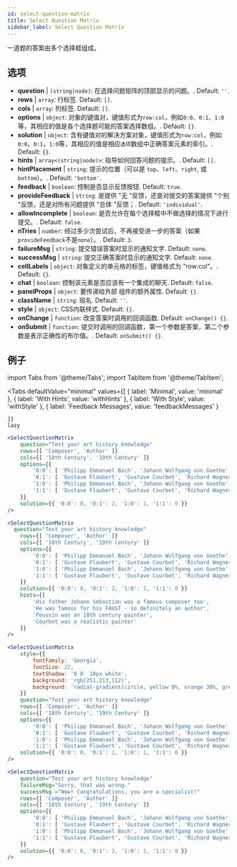 ```yaml
---
id: select-question-matrix
title: Select Question Matrix
sidebar_label: Select Question Matrix
---
```


一道题的答案由多个选择框组成。

## 选项

* __question__ | `(string|node)`: 在选择问题矩阵的顶部显示的问题。. Default: `''`.
* __rows__ | `array`: 行标签. Default: `[]`.
* __cols__ | `array`: 列标签. Default: `[]`.
* __options__ | `object`: 对象的键值对，键值形式为`row:col`，例如`0:0`、`0:1`、`1:0`等，其相应的值是各个选择题可能的答案选择数组。. Default: `{}`.
* __solution__ | `object`: 含有键值对的解决方案对象，键值形式为`row:col`，例如`0:0`，`0:1`，`1:0`等，其相应的值是相应`选项`数组中正确答案元素的索引。. Default: `{}`.
* __hints__ | `array<(string|node)>`: 指导如何回答问题的提示。. Default: `[]`.
* __hintPlacement__ | `string`: 提示的位置（可以是 `top`、`left`、`right`, 或 `bottom`）。. Default: `'bottom'`.
* __feedback__ | `boolean`: 控制是否显示反馈按钮. Default: `true`.
* __provideFeedback__ | `string`: 是提供 "无 "反馈，还是对提交的答案提供 "个别 "反馈，还是对所有问题提供 "总体 "反馈；. Default: `'individual'`.
* __allowIncomplete__ | `boolean`: 是否允许在每个选择框中不做选择的情况下进行提交。. Default: `false`.
* __nTries__ | `number`: 经过多少次尝试后，不再接受进一步的答案（如果`provideFeedback`不是`none`）。. Default: `3`.
* __failureMsg__ | `string`: 提交错误答案时显示的通知文字. Default: `none`.
* __successMsg__ | `string`: 提交正确答案时显示的通知文字. Default: `none`.
* __cellLabels__ | `object`: 对象定义的单元格的标签，键值格式为 "row:col"。. Default: `{}`.
* __chat__ | `boolean`: 控制该元素是否应该有一个集成的聊天. Default: `false`.
* __panelProps__ | `object`: 要传递给外部<Panel /> 组件的额外属性. Default: `{}`.
* __className__ | `string`: 班名. Default: `''`.
* __style__ | `object`: CSS内联样式. Default: `{}`.
* __onChange__ | `function`: 改变答案时调用的回调函数. Default: `onChange() {}`.
* __onSubmit__ | `function`: 提交时调用的回调函数，第一个参数是答案，第二个参数是表示正确性的布尔值。. Default: `onSubmit() {}`.


## 例子


import Tabs from '@theme/Tabs';
import TabItem from '@theme/TabItem';

<Tabs
    defaultValue="minimal"
    values={[
        { label: 'Minimal', value: 'minimal' },
        { label: 'With Hints', value: 'withHints' },
        { label: 'With Style', value: 'withStyle' },
        { label: 'Feedback Messages', value: 'feedbackMessages' }
        
    ]}
    lazy
>

<TabItem value="minimal">

```jsx live
<SelectQuestionMatrix
    question="Test your art history knowledge"
    rows={[ 'Composer', 'Author' ]} 
    cols={[ '18th Century', '19th Century' ]} 
    options={{ 
        '0:0': [ 'Philipp Emmanuel Bach', 'Johann Wolfgang von Goethe', 'Nicolas Poussin'], 
        '0:1': [ 'Gustave Flaubert', 'Gustave Courbet', 'Richard Wagner'] ,
        '1:0': [ 'Philipp Emmanuel Bach', 'Johann Wolfgang von Goethe', 'Nicolas Poussin'],
        '1:1': [ 'Gustave Flaubert', 'Gustave Courbet', 'Richard Wagner'] 
    }} 
    solution={{ '0:0': 0, '0:1': 2, '1:0': 1, '1:1': 0 }}
/>
```
</TabItem>

<TabItem value="withHints">

```jsx live
<SelectQuestionMatrix
  question="Test your art history knowledge"
    rows={[ 'Composer', 'Author' ]} 
    cols={[ '18th Century', '19th Century' ]} 
    options={{ 
        '0:0': [ 'Philipp Emmanuel Bach', 'Johann Wolfgang von Goethe', 'Nicolas Poussin'], 
        '0:1': [ 'Gustave Flaubert', 'Gustave Courbet', 'Richard Wagner'] ,
        '1:0': [ 'Philipp Emmanuel Bach', 'Johann Wolfgang von Goethe', 'Nicolas Poussin'],
        '1:1': [ 'Gustave Flaubert', 'Gustave Courbet', 'Richard Wagner'] 
    }} 
    solution={{ '0:0': 0, '0:1': 2, '1:0': 1, '1:1': 0 }}
    hints={[
        'His father Johann Sebastian was a famous composer too',
        'He was famous for his FAUST - so definitely an author',
        'Poussin was an 18th century painter',
        'Courbet was a realistic painter'
    ]}
/>
```
</TabItem>

<TabItem value="withStyle">

```jsx live
<SelectQuestionMatrix
    style={{ 
        fontFamily: 'Georgia',
        fontSize: 22, 
        textShadow: '0 0  10px white',
        background: 'rgb(251,213,112)',
        background: 'radial-gradient(circle, yellow 0%, orange 30%, green 100%)'
    }}
    question="Test your art history knowledge"
    rows={[ 'Composer', 'Author' ]} 
    cols={[ '18th Century', '19th Century' ]} 
    options={{ 
        '0:0': [ 'Philipp Emmanuel Bach', 'Johann Wolfgang von Goethe', 'Nicolas Poussin'], 
        '0:1': [ 'Gustave Flaubert', 'Gustave Courbet', 'Richard Wagner'] ,
        '1:0': [ 'Philipp Emmanuel Bach', 'Johann Wolfgang von Goethe', 'Nicolas Poussin'],
        '1:1': [ 'Gustave Flaubert', 'Gustave Courbet', 'Richard Wagner'] }} 
    solution={{ '0:0': 0, '0:1': 2, '1:0': 1, '1:1': 0 }}
/>
```
</TabItem>


<TabItem value="feedbackMessages">

```jsx live
<SelectQuestionMatrix
    question="Test your art history knowledge"
    failureMsg="Sorry, that was wrong." 
    successMsg ="Wow! Congratulations, you are a specialist!"
    rows={[ 'Composer', 'Author' ]} 
    cols={[ '18th Century', '19th Century' ]} 
    options={{ 
        '0:0': [ 'Philipp Emmanuel Bach', 'Johann Wolfgang von Goethe', 'Nicolas Poussin'], 
        '0:1': [ 'Gustave Flaubert', 'Gustave Courbet', 'Richard Wagner'] ,
        '1:0': [ 'Philipp Emmanuel Bach', 'Johann Wolfgang von Goethe', 'Nicolas Poussin'],
        '1:1': [ 'Gustave Flaubert', 'Gustave Courbet', 'Richard Wagner'] 
    }} 
    solution={{ '0:0': 0, '0:1': 2, '1:0': 1, '1:1': 0 }}
/>
```

</TabItem>

</Tabs>

